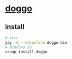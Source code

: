# [doggo](https://github.com/mr-karan/doggo)

## install

```sh
# Arch
yay -S --noconfirm doggo-bin
# Windows 10
scoop install doggo
```
